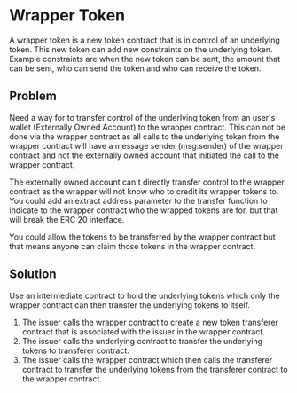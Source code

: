 Wrapper Token
=============

A wrapper token is a new token contract that is in control of an underlying token. This new token can add new constraints on the underlying token. Example constraints are when the new token can be sent, the amount that can be sent, who can send the token and who can receive the token.

## Problem
Need a way for to transfer control of the underlying token from an user's wallet (Externally Owned Account) to the wrapper contract. This can not be done via the wrapper contract as all calls to the underlying token from the wrapper contract will have a message sender (msg.sender) of the wrapper contract and not the externally owned account that initiated the call to the wrapper contract.

The externally owned account can't directly transfer control to the wrapper contract as the wrapper will not know who to credit its wrapper tokens to. You could add an extract address parameter to the transfer function to indicate to the wrapper contract who the wrapped tokens are for, but that will break the ERC 20 interface.

You could allow the tokens to be transferred by the wrapper contract but that means anyone can claim those tokens in the wrapper contract.

## Solution
Use an intermediate contract to hold the underlying tokens which only the wrapper contract can then transfer the underlying tokens to itself.

1. The issuer calls the wrapper contract to create a new token transferer contract that is associated with the issuer in the wrapper contract.
2. The issuer calls the underlying contract to transfer the underlying tokens to transferer contract.
3. The issuer calls the wrapper contract which then calls the transferer contract to transfer the underlying tokens from the transferer contract to the wrapper contract.

